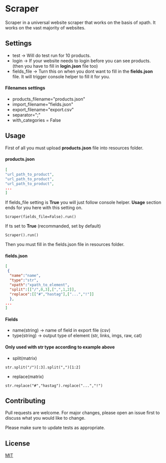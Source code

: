 # Scraper

Scraper in a universal website scraper that works on the basis of xpath.
It works on the vast majority of websites.
## Settings
* test -> Will do test run for 10 products.
* login -> If your website needs to login before you can see products. (then you have to fill in **login.json** file too)
* fields_file -> Turn this on when you dont want to fill in the **fields.json** file. It will trigger console helper to fill it for you.

#### Filenames settings
* products_filename="products.json"
* import_filename="fields.json"
* export_filename="export.csv"
* separator=";"
* with_categories = False
## Usage

First of all you must upload **products.json** file into resources folder.

#### products.json
```json
[
"url_path_to_product",
"url_path_to_product",
"url_path_to_product",
...
]
```

If fields_file setting is **True** you will just follow console helper. 
**Usage** section ends for you here with this setting on.
```
Scraper(fields_file=False).run()
```
If ts set to **True** (recommanded, set by default)
```
Scraper().run()
```
Then you must fill in the fields.json file in resources folder.
#### fields.json
```json
[
 {
  "name":"name",
  "type":"str",
  "xpath":"xpath_to_element",
  "split":[["/",0,3],[",",1,2]],
  "replace":[["#","hastag"],["...","!"]]
  },
...
]
```
#### Fields
* name(string) -> name of field in export file (csv)
* type(string) -> output type of element (str, links, imgs, raw, cat)

#### Only used with str type according to example above 

* split(matrix)
```
str.split("/")[:3].split(",")[1:2]
```
* replace(matrix)
```
str.replace("#","hastag").replace("...","!")
```


## Contributing
Pull requests are welcome. For major changes, please open an issue first to discuss what you would like to change.

Please make sure to update tests as appropriate.

## License
[MIT](https://choosealicense.com/licenses/mit/)